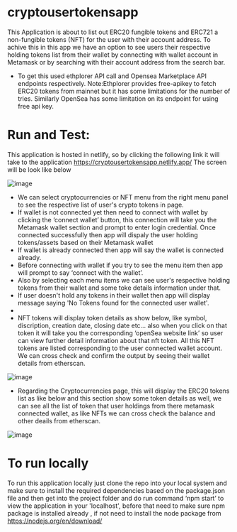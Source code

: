# cryptousertokensapp
This Application is about to list out ERC20 fungible tokens and ERC721 a non-fungible tokens (NFT) for the user with their account address. To achive this in this app we have an option to see users their respective holding tokens list from their wallet by connecting with wallet account in Metamask or by searching with their account address from the search bar.

* To get this used ethplorer API call and Opensea Marketplace API endpoints respectively.
  Note:Ethplorer provides free-apikey to fetch ERC20 tokens from mainnet but it has some limitations for the number of tries.
  Similarly OpenSea has some limitation on its endpoint for using free api key.

# Run and Test:
This application is hosted in netlify, so by clicking the following link it will take to the application https://cryptousertokensapp.netlify.app/
The screen will be look like below 

![image](https://user-images.githubusercontent.com/77061534/163755203-2fb03142-08de-4703-9963-984d6bdf620f.png)

* We can select cryptocurrencies or NFT menu from the right menu panel to see the respective list of user's crypto tokens in page.
*	If wallet is not connected yet then need to connect with wallet by clicking the ‘connect wallet’ button, this connection will take you the Metamask wallet section and prompt to enter login credential. Once connected successfully then app will dispaly the user holding tokens/assets based on their Metamask wallet
*	If wallet is already connected then app will say the wallet is connected already.
*	Before connecting with wallet if you try to see the menu item then app will prompt to say ‘connect with the wallet’.
*	Also by selecting each menu items we can see user's respective holding tokens from their wallet and some toke details information under that.
*	If user doesn't hold any tokens in their wallet then app will display message saying 'No Tokens found for the connected user wallet'.
*	
*	NFT tokens will display token details as show below, like symbol, discription, creation date, closing date etc… also when you click on that token it will take you the corresponding ‘openSea website link’ so user can view further detail information about that nft token. All this NFT tokens are listed corresponding to the user connected wallet account. We can cross check and confirm the output by seeing their wallet details from etherscan.

![image](https://user-images.githubusercontent.com/77061534/163756233-32f4ad62-8761-47b1-9122-2046e2553dca.png)


* Regarding the Cryptocurrencies page, this will display the ERC20 tokens list as like below and this section show some token details as well, we can see all the list of token that user holdings from there metamask connected wallet, as like NFTs we can cross check the balance and other deails from etherscan.

 ![image](https://user-images.githubusercontent.com/77061534/163756367-3b496572-446d-4e80-8b95-df6d50feedc2.png)

 
 # To run locally
 To run this application locally just clone the repo into your local system and make sure to install the required dependencies based on the package.json file and then get into the project folder and do run command ‘npm start’ to view the application in your 'localhost', before that need to make sure npm package is installed already , if not need to install the node package from https://nodejs.org/en/download/


